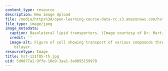 ```yaml
---
content_type: resource
description: New image Upload
file: /media/https%3A/open-learning-course-data-rc.s3.amazonaws.com/hst-121-gastroenterology-fall-2005/5d0877a29ffe10e93aa13a0095159978_hst-121f05-th.jpg
file_type: image/jpeg
image_metadata:
  caption: Basolateral lipid transporters. (Image courtesy of Dr. Martin Carey.)
  credit: ''
  image-alt: Figure of cell showing transport of various compounds through the lipid
    bilayer.
resourcetype: Image
title: hst-121f05-th.jpg
uid: 5d0877a2-9ffe-10e9-3aa1-3a0095159978
---
```

